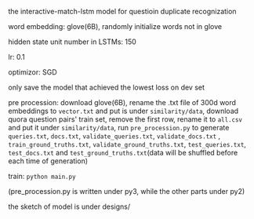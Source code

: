 the interactive-match-lstm model for questioin duplicate recognization

word embedding: glove(6B), randomly initialize words not in glove

hidden state unit number in LSTMs: 150

lr: 0.1

optimizor: SGD

only save the model that achieved the lowest loss on dev set

pre procession: download glove(6B), rename the .txt file of 300d word embeddings to `vector.txt` and put is under `similarity/data`, download quora question pairs' train set, remove the first row, rename it to `all.csv` and put it under `similarity/data`, run `pre_procession.py` to generate `queries.txt`, `docs.txt`, `validate_queries.txt`, `validate_docs.txt` , `train_ground_truths.txt`, `validate_ground_truths.txt`, `test_queries.txt`, `test_docs.txt` and `test_ground_truths.txt`(data will be shuffled before each time of generation)

train: `python main.py`

(pre_procession.py is written under py3, while the other parts under py2)

the sketch of model is under designs/
